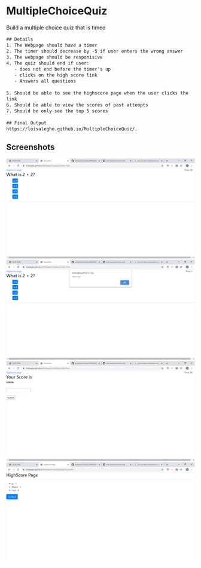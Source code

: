 # MultipleChoiceQuiz
Build a multiple choice quiz that is timed 

```
## Details 
1. The Webpage should have a timer 
2. The timer should decrease by -5 if user enters the wrong answer 
3. The webpage should be responisive 
4. The quiz should end if user: 
   - does not end before the timer's up
   - clicks on the high score link 
   - Answers all questions
   
5. Should be able to see the highscore page when the user clicks the link
6. Should be able to view the scores of past attempts 
7. Should be only see the top 5 scores 

## Final Output
https://loisaleghe.github.io/MultipleChoiceQuiz/.

```
## Screenshots

![The screenshot of one of the prompts](screenshot1.png)
![The screenshot of one of the prompts](screenshot2.png)
![The screenshot of one of the prompts](screenshot3.png)
![The screenshot of one of the prompts](screenshot4.png)

